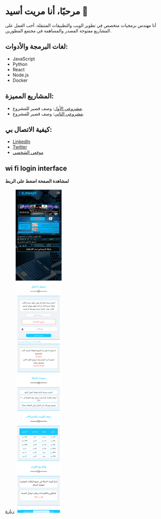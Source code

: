 # مرحبًا، أنا مريت أسيد 👋

أنا مهندس برمجيات متخصص في تطوير الويب والتطبيقات المتنقلة. أحب العمل على المشاريع مفتوحة المصدر والمساهمة في مجتمع المطورين.

## لغات البرمجة والأدوات:
- JavaScript
- Python
- React
- Node.js
- Docker

## المشاريع المميزة:
- [مشروعي الأول](https://github.com/MritAsid/project1): وصف قصير للمشروع.
- [مشروعي الثاني](https://github.com/MritAsid/project2): وصف قصير للمشروع.

## كيفية الاتصال بي:
- [LinkedIn](https://www.linkedin.com/in/esmael-asid-a675b5356?utm_source=share&utm_campaign=share_via&utm_content=profile&utm_medium=android_app‏)
- [Twitter](https://twitter.com/username)
- [موقعي الشخصي](https://www.username.com)

## wi fi login interface

#### لمشاهدة الصفحة اضغط على الربط
[زيارة](https://mritasid.github.io/Html_And_Css_template_tow/)
![HOME](images/login.png)
